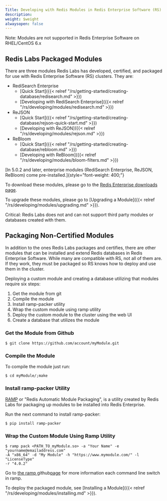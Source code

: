 ```yaml
---
Title: Developing with Redis Modules in Redis Enterprise Software (RS)
description: 
weight: $weight
alwaysopen: false
---
```

Note: Modules are not supported in Redis Enterprise Software on
RHEL/CentOS 6.x

## Redis Labs Packaged Modules

There are three modules Redis Labs has developed, certified, and
packaged for use with Redis Enterprise Software (RS) clusters. They are:

-   RediSearch Enterprise
    -   [Quick
        Start]({{< relref "/rs/getting-started/creating-database/redisearch.md" >}})
    -   [Developing with RediSearch
        Enterprise]({{< relref "/rs/developing/modules/redisearch.md" >}})
-   ReJSON
    -   [Quick
        Start]({{< relref "/rs/getting-started/creating-database/rejson-quick-start.md" >}})
    -   [Developing
        with ReJSON]({{< relref "/rs/developing/modules/rejson.md" >}})
-   ReBloom
    -   [Quick
        Start]({{< relref "/rs/getting-started/creating-database/rebloom.md" >}})
    -   [Developing with
        ReBloom]({{< relref "/rs/developing/modules/bloom-filters.md" >}})

[In 5.0.2 and later, enterprise modules (RediSearch Enterprise, ReJSON,
ReBloom) come pre-installed.]{style="font-weight: 400;"}

To download these modules, please go to the [Redis Enterprise downloads
page](/products/redis-pack/downloads/).

To upgrade these modules, please go to [Upgrading a
Module]({{< relref "/rs/developing/modules/upgrading.md" >}}).

Critical: Redis Labs does not and can not support third party modules or
databases created with them.

## Packaging Non-Certified Modules

In addition to the ones Redis Labs packages and certifies, there are
other modules that can be installed and extend Redis databases in Redis
Enterprise Software. While many are compatible with RS, not all of them
are. If they work, they must be packaged so RS knows how to deploy and
use them in the cluster.

Deploying a custom module and creating a database utilizing that modules
require six steps:

1.  Get the module from git
2.  Compile the module
3.  Install ramp-packer utility
4.  Wrap the custom module using ramp utility
5.  Deploy the custom module to the cluster using the web UI
6.  Create a database that utilizes the module

### Get the Module from Github

``` {style="border: 2px solid #ddd; background-color: #333; color: #fff; padding: 10px; -webkit-font-smoothing: auto;"}
$ git clone https://github.com/account/myModule.git
```

### Compile the Module

To compile the module just run:

``` {style="border: 2px solid #ddd; background-color: #333; color: #fff; padding: 10px; -webkit-font-smoothing: auto;"}
$ cd myModule/;make
```

### Install ramp-packer Utility

[RAMP](https://github.com/RedisLabs/RAMP) or "Redis Automatic Module
Packaging", is a utility created by Redis Labs for packaging up modules
to be installed into Redis Enterprise.

Run the next command to install ramp-packer:

``` {style="border: 2px solid #ddd; background-color: #333; color: #fff; padding: 10px; -webkit-font-smoothing: auto;"}
$ pip install ramp-packer
```

### Wrap the Custom Module Using Ramp Utility

``` {style="border: 2px solid #ddd; background-color: #333; color: #fff; padding: 10px; -webkit-font-smoothing: auto;"}
$ ramp pack <PATH_TO_myModule.so> -a "Your Name" -e "yourname@emailaddress.com" 
-A "x86_64" -d "My Module" -h "https://www.mymodule.com/" -l "LicenseType" 
-r "4.0.2"
```

Go to [the
ramp ](https://github.com/RedisLabs/RAMP)github[page](https://github.com/RedisLabs/RAMP)
for more information each command line switch in ramp.

To deploy the packaged module, see [Installing a
Module]({{< relref "/rs/developing/modules/installing.md" >}}).
